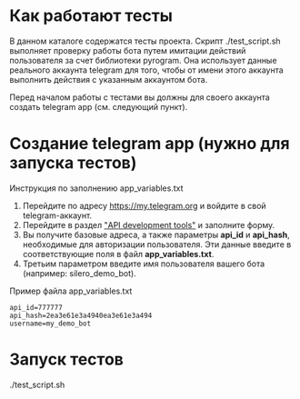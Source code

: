 # Как работают тесты

В данном каталоге содержатся тесты проекта. Скрипт ./test_script.sh выполняет проверку работы бота путем имитации действий пользователя за счет библиотеки pyrogram. Она использует данные реального аккаунта telegram для того, чтобы от имени этого аккаунта выполнить действия с указанным аккаунтом бота.

Перед началом работы с тестами вы должны для своего аккаунта создать telegram app (см. следующий пункт).


# Создание telegram app (нужно для запуска тестов)

Инструкция по заполнению app_variables.txt
1. Перейдите по адресу https://my.telegram.org и войдите в свой telegram-аккаунт.
2. Перейдите в раздел ["API development tools"](https://my.telegram.org/apps) и заполните форму. 
3. Вы получите базовые адреса, а также параметры **api_id** и **api_hash**, необходимые для авторизации пользователя. Эти данные введите в соответствующие поля в файл **app_variables.txt**.
4. Третьим параметром введите имя пользователя вашего бота (например: silero_demo_bot).


Пример файла app_variables.txt

```
api_id=777777
api_hash=2ea3e61e3a4940ea3e61e3a494
username=my_demo_bot
```

# Запуск тестов

./test_script.sh



